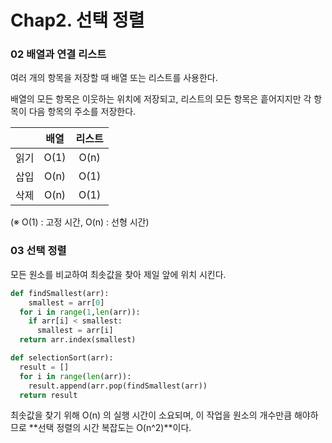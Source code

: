 # Chap2. 선택 정렬

### 02 배열과 연결 리스트

여러 개의 항목을 저장할 때 배열 또는 리스트를 사용한다.

배열의 모든 항목은 이웃하는 위치에 저장되고, 리스트의 모든 항목은 흩어지지만 각 항목이 다음 항목의 주소를 저장한다.

|      | 배열 | 리스트 |
| :--: | :--: | :----: |
| 읽기 | O(1) |  O(n)  |
| 삽입 | O(n) |  O(1)  |
| 삭제 | O(n) |  O(1)  |

(※ O(1) : 고정 시간, O(n) : 선형 시간)

### 03 선택 정렬

모든 원소를 비교하여 최솟값을 찾아 제일 앞에 위치 시킨다.

```python
def findSmallest(arr):
	smallest = arr[0]
  for i in range(1,len(arr)):
    if arr[i] < smallest:
      smallest = arr[i]
  return arr.index(smallest)

def selectionSort(arr):
  result = []
  for i in range(len(arr)):
    result.append(arr.pop(findSmallest(arr))
  return result
```

최솟값을 찾기 위해 O(n) 의 실행 시간이 소요되며, 이 작업을 원소의 개수만큼 해야하므로 **선택 정렬의 시간 복잡도는 O(n^2)**이다.



